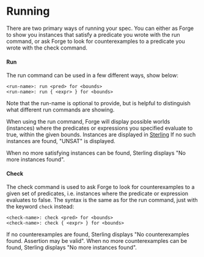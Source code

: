 # Running

There are two primary ways of running your spec. You can either as Forge to show you instances that satisfy a predicate you wrote with the run command, or ask Forge to look for counterexamples to a predicate you wrote with the check command.

#### Run

The run command can be used in a few different ways, show below:

```
<run-name>: run <pred> for <bounds>
<run-name>: run { <expr> } for <bounds>
```

Note that the run-name is optional to provide, but is helpful to distinguish what different run commands are showing.

When using the run command, Forge will display possible worlds (instances) where the predicates or expressions you specified evaluate to true, within the given bounds. Instances are displayed in [Sterling](https://github.com/tnelson/Forge/wiki/Sterling-Visualizer) If no such instances are found, "UNSAT" is displayed.

When no more satisfying instances can be found, Sterling displays "No more instances found".

#### Check

The check command is used to ask Forge to look for counterexamples to a given set of predicates, i.e. instances where the predicate or expression evaluates to false. The syntax is the same as for the run command, just with the keyword `check` instead:

```
<check-name>: check <pred> for <bounds>
<check-name>: check { <expr> } for <bounds>
```

If no counterexamples are found, Sterling displays "No counterexamples found. Assertion may be valid". When no more counterexamples can be found, Sterling displays "No more instances found".
